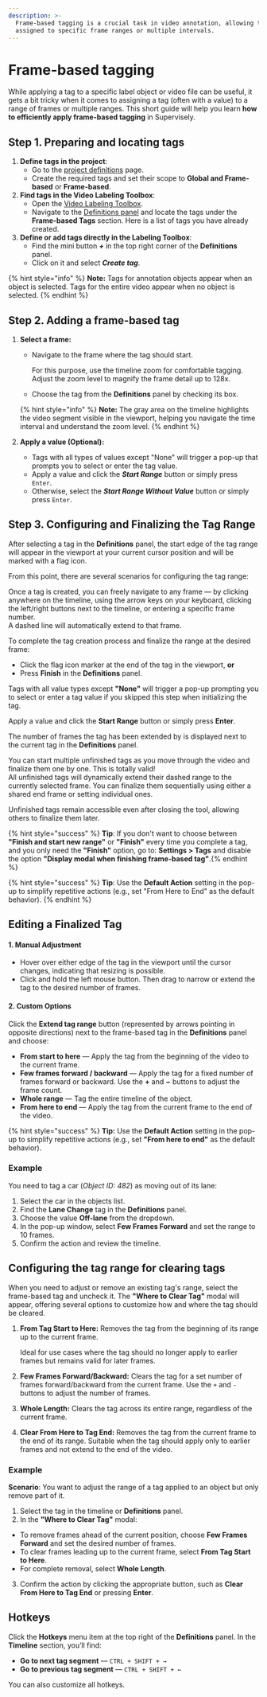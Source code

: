 ```yaml
---
description: >-
  Frame-based tagging is a crucial task in video annotation, allowing tags to be
  assigned to specific frame ranges or multiple intervals.
---
```


# Frame-based tagging

While applying a tag to a specific label object or video file can be useful, it gets a bit tricky when it comes to assigning a tag (often with a value) to a range of frames or multiple ranges. This short guide will help you learn **how to efficiently apply frame-based tagging** in Supervisely.

## Step 1. Preparing and locating tags

1. **Define tags in the project**:
   * Go to the [project definitions](https://docs.supervisely.com/data-organization/projects/definitions) page.
   * Create the required tags and set their scope to **Global and Frame-based** or **Frame-based**.
2. **Find tags in the Video Labeling Toolbox**:
   * Open the [Video Labeling Toolbox](../labeling-toolbox/videos-3.0.md).
   * Navigate to the [Definitions panel](../labeling-toolbox/videos-3.0.md#definitions-panel) and locate the tags under the **Frame-based Tags** section. Here is a list of tags you have already created.
3. **Define or add tags directly in the Labeling Toolbox**:
   * Find the mini button _**+**_ in the top right corner of the **Definitions** panel.
   * Click on it and select _**Create tag**_.

{% hint style="info" %}
**Note:** Tags for annotation objects appear when an object is selected. Tags for the entire video appear when no object is selected.
{% endhint %}

## Step 2. Adding a frame-based tag

1. **Select a frame:**
   * Navigate to the frame where the tag should start.

      For this purpose, use the timeline zoom for comfortable tagging. Adjust the zoom level to magnify the frame detail up to 128x.
   * Choose the tag from the **Definitions** panel by checking its box.

   {% hint style="info" %} **Note:** The gray area on the timeline highlights the video segment visible in the viewport, helping you navigate the time interval and understand the zoom level. {% endhint %}

2. **Apply a value (Optional):**
   * Tags with all types of values except "None" will trigger a pop-up that prompts you to select or enter the tag value.
   * Apply a value and click the _**Start Range**_ button or simply press `Enter`.
   * Otherwise, select the _**Start Range Without Value**_ button or simply press `Enter`.

## Step 3. Configuring and Finalizing the Tag Range
After selecting a tag in the **Definitions** panel, the start edge of the tag range will appear in the viewport at your current cursor position and will be marked with a flag icon.

From this point, there are several scenarios for configuring the tag range:

Once a tag is created, you can freely navigate to any frame — by clicking anywhere on the timeline, using the arrow keys on your keyboard, clicking the left/right buttons next to the timeline, or entering a specific frame number.  
A dashed line will automatically extend to that frame.

To complete the tag creation process and finalize the range at the desired frame:

* Click the flag icon marker at the end of the tag in the viewport, **or**
* Press **Finish** in the **Definitions** panel.

Tags with all value types except **"None"** will trigger a pop-up prompting you to select or enter a tag value if you skipped this step when initializing the tag.

Apply a value and click the **Start Range** button or simply press **Enter**.

The number of frames the tag has been extended by is displayed next to the current tag in the **Definitions** panel.

You can start multiple unfinished tags as you move through the video and finalize them one by one. This is totally valid!  
All unfinished tags will dynamically extend their dashed range to the currently selected frame. You can finalize them sequentially using either a shared end frame or setting individual ones.

Unfinished tags remain accessible even after closing the tool, allowing others to finalize them later.

{% hint style="success" %}
**Tip**: If you don't want to choose between **"Finish and start new range"** or **"Finish"** every time you complete a tag, and you only need the **"Finish"** option, go to: **Settings > Tags** and disable the option **"Display modal when finishing frame-based tag"**.{% endhint %}
 
{% hint style="success" %}
**Tip**: Use the **Default Action** setting in the pop-up to simplify repetitive actions (e.g., set "From Here to End" as the default behavior).
{% endhint %}

## Editing a Finalized Tag

#### 1. Manual Adjustment

* Hover over either edge of the tag in the viewport until the cursor changes, indicating that resizing is possible.
* Click and hold the left mouse button. Then drag to narrow or extend the tag to the desired number of frames.

#### 2. Custom Options

Click the **Extend tag range** button (represented by arrows pointing in opposite directions) next to the frame-based tag in the **Definitions** panel and choose:

* **From start to here** — Apply the tag from the beginning of the video to the current frame.  
* **Few frames forward / backward** — Apply the tag for a fixed number of frames forward or backward. Use the **+** and **−** buttons to adjust the frame count.  
* **Whole range** — Tag the entire timeline of the object.  
* **From here to end** — Apply the tag from the current frame to the end of the video.

{% hint style="success" %} **Tip:** Use the **Default Action** setting in the pop-up to simplify repetitive actions (e.g., set **"From here to end"** as the default behavior).

### Example

You need to tag a car (_Object ID: 482_) as moving out of its lane:

1. Select the car in the objects list.
2. Find the **Lane Change** tag in the **Definitions** panel.
3. Choose the value **Off-lane** from the dropdown.
4. In the pop-up window, select **Few Frames Forward** and set the range to 10 frames.
5. Confirm the action and review the timeline.


## Configuring the tag range for clearing tags

When you need to adjust or remove an existing tag's range, select the frame-based tag and uncheck it. The **"Where to Clear Tag"** modal will appear, offering several options to customize how and where the tag should be cleared.

1.  **From Tag Start to Here:** Removes the tag from the beginning of its range up to the current frame.

    Ideal for use cases where the tag should no longer apply to earlier frames but remains valid for later frames.
2. **Few Frames Forward/Backward:** Clears the tag for a set number of frames forward/backward from the current frame. Use the `+` and `-` buttons to adjust the number of frames.
3. **Whole Length:** Clears the tag across its entire range, regardless of the current frame.
4. **Clear From Here to Tag End:** Removes the tag from the current frame to the end of its range. Suitable when the tag should apply only to earlier frames and not extend to the end of the video.

### Example

**Scenario**: You want to adjust the range of a tag applied to an object but only remove part of it.

1. Select the tag in the timeline or **Definitions** panel.
2. In the **"Where to Clear Tag"** modal:

* To remove frames ahead of the current position, choose **Few Frames Forward** and set the desired number of frames.
* To clear frames leading up to the current frame, select **From Tag Start to Here**.
* For complete removal, select **Whole Length**.

3. Confirm the action by clicking the appropriate button, such as **Clear From Here to Tag End** or pressing **Enter**.

## Hotkeys

Click the **Hotkeys** menu item at the top right of the **Definitions** panel. In the **Timeline** section, you’ll find:

* **Go to next tag segment** — `CTRL + SHIFT + →`  
* **Go to previous tag segment** — `CTRL + SHIFT + ←`

You can also customize all hotkeys.